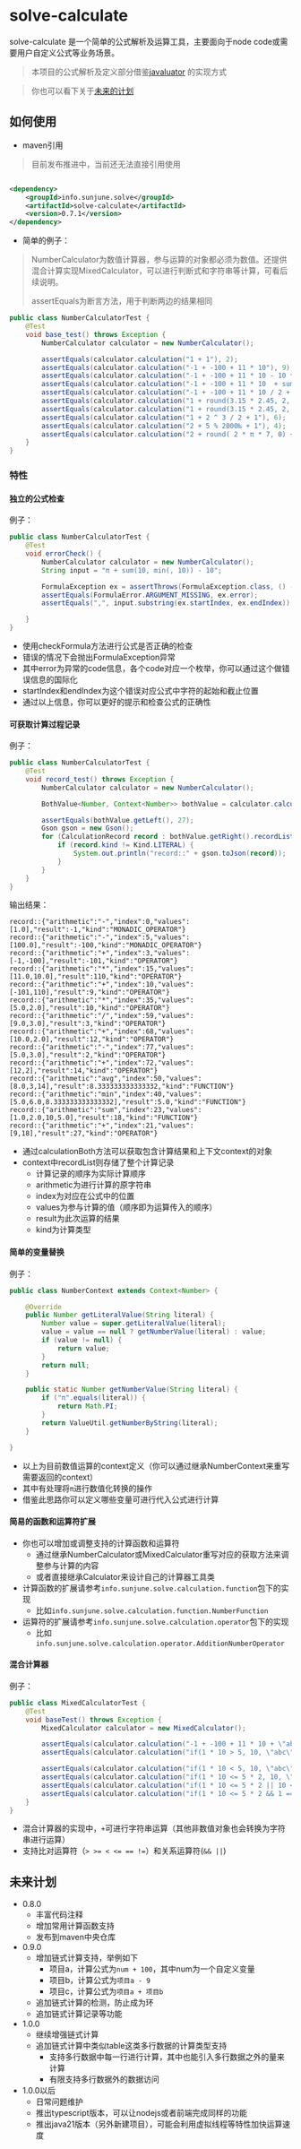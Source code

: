 # solve-calculate

solve-calculate 是一个简单的公式解析及运算工具，主要面向于node code或需要用户自定义公式等业务场景。

> 本项目的公式解析及定义部分借鉴[javaluator](https://javaluator.sourceforge.net/en/home/) 的实现方式

> 你也可以看下关于[未来的计划](#未来计划)

## 如何使用

* maven引用

> 目前发布推进中，当前还无法直接引用使用

```xml

<dependency>
    <groupId>info.sunjune.solve</groupId>
    <artifactId>solve-calculate</artifactId>
    <version>0.7.1</version>
</dependency>
```

* 简单的例子：

> NumberCalculator为数值计算器，参与运算的对象都必须为数值。还提供混合计算实现MixedCalculator，可以进行判断式和字符串等计算，可看后续说明。
>
> assertEquals为断言方法，用于判断两边的结果相同

```java
public class NumberCalculatorTest {
    @Test
    void base_test() throws Exception {
        NumberCalculator calculator = new NumberCalculator();

        assertEquals(calculator.calculation("1 + 1"), 2);
        assertEquals(calculator.calculation("-1 + -100 + 11 * 10"), 9);
        assertEquals(calculator.calculation("-1 + -100 + 11 * 10 - 10 * 2 + sum(2, 3)"), -6);
        assertEquals(calculator.calculation("-1 + -100 + 11 * 10  + sum(1, 2, 5 * 2, min(5, 6, avg(8, 9 / 3 , 10 + 2 + (5 - 3))))"), 27);
        assertEquals(calculator.calculation("-1 + -100 + 11 * 10 / 2 + 5 / 2"), -43.5d);
        assertEquals(calculator.calculation("1 + round(3.15 * 2.45, 2, \"ROUND_UP\")"), 8.72d);
        assertEquals(calculator.calculation("1 + round(3.15 * 2.45, 2, \"ROUND_DOWN\")"), 8.71d);
        assertEquals(calculator.calculation("1 + 2 ^ 3 / 2 + 1"), 6);
        assertEquals(calculator.calculation("2 + 5 % 2000‰ + 1"), 4);
        assertEquals(calculator.calculation("2 + round( 2 * π * 7, 0) + 1"), 47);
    }
}        
```

### 特性

#### 独立的公式检查

例子：

```java
public class NumberCalculatorTest {
    @Test
    void errorCheck() {
        NumberCalculator calculator = new NumberCalculator();
        String input = "π + sum(10, min(, 10)) - 10";

        FormulaException ex = assertThrows(FormulaException.class, () -> calculator.checkFormula(input));
        assertEquals(FormulaError.ARGUMENT_MISSING, ex.error);
        assertEquals(",", input.substring(ex.startIndex, ex.endIndex));

    }
}
```

* 使用checkFormula方法进行公式是否正确的检查
* 错误的情况下会抛出FormulaException异常
* 其中error为异常的code信息，各个code对应一个枚举，你可以通过这个做错误信息的国际化
* startIndex和endIndex为这个错误对应公式中字符的起始和截止位置
* 通过以上信息，你可以更好的提示和检查公式的正确性

#### 可获取计算过程记录

例子：

```java
public class NumberCalculatorTest {
    @Test
    void record_test() throws Exception {
        NumberCalculator calculator = new NumberCalculator();

        BothValue<Number, Context<Number>> bothValue = calculator.calculationBoth("-1 + -100 + 11 * 10  + sum(1, 2, 5 * 2, min(5, 6, avg(8, 9 / 3 , 10 + 2 + (5 - 3))))");

        assertEquals(bothValue.getLeft(), 27);
        Gson gson = new Gson();
        for (CalculationRecord record : bothValue.getRight().recordList) {
            if (record.kind != Kind.LITERAL) {
                System.out.println("record::" + gson.toJson(record));
            }
        }
    }
}
```

输出结果：

```shell
record::{"arithmetic":"-","index":0,"values":[1.0],"result":-1,"kind":"MONADIC_OPERATOR"}
record::{"arithmetic":"-","index":5,"values":[100.0],"result":-100,"kind":"MONADIC_OPERATOR"}
record::{"arithmetic":"+","index":3,"values":[-1,-100],"result":-101,"kind":"OPERATOR"}
record::{"arithmetic":"*","index":15,"values":[11.0,10.0],"result":110,"kind":"OPERATOR"}
record::{"arithmetic":"+","index":10,"values":[-101,110],"result":9,"kind":"OPERATOR"}
record::{"arithmetic":"*","index":35,"values":[5.0,2.0],"result":10,"kind":"OPERATOR"}
record::{"arithmetic":"/","index":59,"values":[9.0,3.0],"result":3,"kind":"OPERATOR"}
record::{"arithmetic":"+","index":68,"values":[10.0,2.0],"result":12,"kind":"OPERATOR"}
record::{"arithmetic":"-","index":77,"values":[5.0,3.0],"result":2,"kind":"OPERATOR"}
record::{"arithmetic":"+","index":72,"values":[12,2],"result":14,"kind":"OPERATOR"}
record::{"arithmetic":"avg","index":50,"values":[8.0,3,14],"result":8.333333333333332,"kind":"FUNCTION"}
record::{"arithmetic":"min","index":40,"values":[5.0,6.0,8.333333333333332],"result":5.0,"kind":"FUNCTION"}
record::{"arithmetic":"sum","index":23,"values":[1.0,2.0,10,5.0],"result":18,"kind":"FUNCTION"}
record::{"arithmetic":"+","index":21,"values":[9,18],"result":27,"kind":"OPERATOR"}
```

* 通过calculationBoth方法可以获取包含计算结果和上下文context的对象
* context中recordList则存储了整个计算记录
    * 计算记录的顺序为实际计算顺序
    * arithmetic为进行计算的原字符串
    * index为对应在公式中的位置
    * values为参与计算的值（顺序即为运算传入的顺序）
    * result为此次运算的结果
    * kind为计算类型

#### 简单的变量替换

例子：

```java
public class NumberContext extends Context<Number> {

    @Override
    public Number getLiteralValue(String literal) {
        Number value = super.getLiteralValue(literal);
        value = value == null ? getNumberValue(literal) : value;
        if (value != null) {
            return value;
        }
        return null;
    }

    public static Number getNumberValue(String literal) {
        if ("π".equals(literal)) {
            return Math.PI;
        }
        return ValueUtil.getNumberByString(literal);
    }

}
```

* 以上为目前数值运算的context定义（你可以通过继承NumberContext来重写需要返回的context）
* 其中有处理将`π`进行数值化转换的操作
* 借鉴此思路你可以定义哪些变量可进行代入公式进行计算

#### 简易的函数和运算符扩展

* 你也可以增加或调整支持的计算函数和运算符
    * 通过继承NumberCalculator或MixedCalculator重写对应的获取方法来调整参与计算的内容
    * 或者直接继承Calculator来设计自己的计算器工具类
* 计算函数的扩展请参考`info.sunjune.solve.calculation.function`包下的实现
    * 比如`info.sunjune.solve.calculation.function.NumberFunction`
* 运算符的扩展请参考`info.sunjune.solve.calculation.operator`包下的实现
    * 比如`info.sunjune.solve.calculation.operator.AdditionNumberOperator`

#### 混合计算器

例子：

```java
public class MixedCalculatorTest {
    @Test
    void baseTest() throws Exception {
        MixedCalculator calculator = new MixedCalculator();

        assertEquals(calculator.calculation("-1 + -100 + 11 * 10 + \"abc\""), "9abc");
        assertEquals(calculator.calculation("if(1 * 10 > 5, 10, \"abc\") + 2"), 12);

        assertEquals(calculator.calculation("if(1 * 10 < 5, 10, \"abc\") + 2"), "abc2");
        assertEquals(calculator.calculation("if(1 * 10 <= 5 * 2, 10, \"abc\") + 2"), 12);
        assertEquals(calculator.calculation("if(1 * 10 <= 5 * 2 || 10 < 3, 10, \"abc\") + 2"), 12);
        assertEquals(calculator.calculation("if(1 * 10 <= 5 * 2 && 1 == 1, 10, \"abc\") + 2"), 12);
    }
}
```

* 混合计算器的实现中，`+`可进行字符串运算（其他非数值对象也会转换为字符串进行运算）
* 支持比对运算符（`> >= < <= == !=`）和关系运算符(`&& ||`)

<a name="my-future"></a>

## 未来计划

* 0.8.0
    * 丰富代码注释
    * 增加常用计算函数支持
    * 发布到maven中央仓库
* 0.9.0
    * 增加链式计算支持，举例如下
        * 项目a，计算公式为`num + 100`，其中num为一个自定义变量
        * 项目b，计算公式为`项目a - 9`
        * 项目c，计算公式为`项目a + 项目b`
    * 追加链式计算的检测，防止成为环
    * 追加链式计算记录等功能
* 1.0.0
    * 继续增强链式计算
    * 追加链式计算中类似table这类多行数据的计算类型支持
        * 支持多行数据中每一行进行计算，其中也能引入多行数据之外的量来计算
        * 有限支持多行数据外的数据访问
* 1.0.0以后
    * 日常问题维护
    * 推出typescript版本，可以让nodejs或者前端完成同样的功能
    * 推出java21版本（另外新建项目），可能会利用虚拟线程等特性加快运算速度

